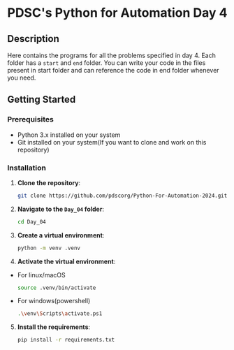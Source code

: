 # PDSC's Python for Automation Day 4

## Description
Here contains the programs for all the problems specified in day 4. Each folder
has a `start` and `end` folder. You can write your code in the files present in 
start folder and can reference the code in end folder whenever you need.

## Getting Started

### Prerequisites
- Python 3.x installed on your system
- Git installed on your system(If you want to clone and work on this repository)

### Installation

1. **Clone the repository**:
    ```sh
    git clone https://github.com/pdscorg/Python-For-Automation-2024.git
    ```

2. **Navigate to the `Day_04` folder**:
    ```sh
    cd Day_04
    ```

3. **Create a virtual environment**:
    ```sh
    python -m venv .venv
    ```

4. **Activate the virtual environment**:
- For linux/macOS
    ```sh
    source .venv/bin/activate
    ```
- For windows(powershell)
    ```sh
    .\venv\Scripts\activate.ps1
    ```
5. **Install the requirements**:
    ```sh
    pip install -r requirements.txt
    ```
